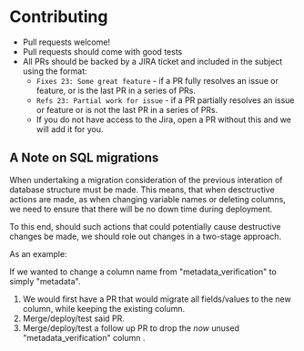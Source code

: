 # Contributing

 * Pull requests welcome!
 * Pull requests should come with good tests
 * All PRs should be backed by a JIRA ticket and included in the subject using the format:
   * `Fixes 23: Some great feature` - if a PR fully resolves an issue or feature, or is the last PR in a series of PRs.
   * `Refs 23: Partial work for issue` - if a PR partially resolves an issue or feature or is not the last PR in a series of PRs.
   * If you do not have access to the Jira, open a PR without this and we will add it for you.

## A Note on SQL migrations

When undertaking a migration consideration of the previous interation of database structure must be made.
This means, that when desctructive actions are made, as when changing variable names or deleting columns, we need to ensure that there will be no down time during deployment.

To this end, should such actions that could potentially cause destructive changes be made, we should role out changes in a two-stage approach. 

As an example: 

If we wanted to change a column name from "metadata_verification" to simply "metadata". 

1. We would first have a PR that would migrate all fields/values to the new column, while keeping the existing column.
2. Merge/deploy/test said PR.
3. Merge/deploy/test a follow up PR to drop the <i>now</i> unused "metadata_verification" column .


